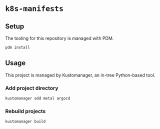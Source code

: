 # `k8s-manifests`

## Setup

The tooling for this repository is managed with PDM.

```sh
pdm install
```

## Usage

This project is managed by Kustomanager, an in-tree Python-based tool.

### Add project directory
```sh
kustomanager add metal argocd
```

### Rebuild projects
```sh
kustomanager build
```
